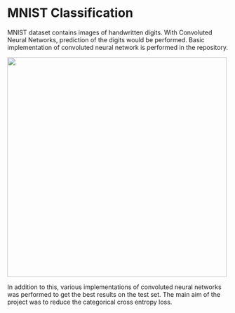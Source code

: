 # MNIST Classification
MNIST dataset contains images of handwritten digits. With Convoluted Neural Networks, prediction of the digits would be performed. Basic implementation of convoluted neural network is performed in the repository.  

<img src = "https://github.com/suhasmaddali/GIF-files/blob/main/mnist_gif.gif" width = 500 />

In addition to this, various implementations of convoluted neural networks was performed to get the best results on the test set. The main aim of the project was to reduce the categorical cross entropy loss. 
